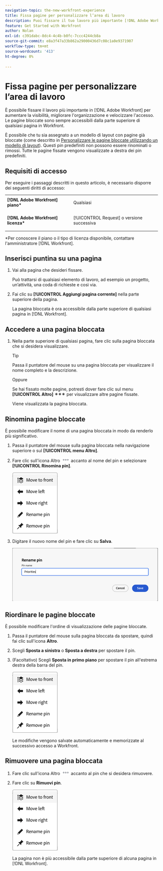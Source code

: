 ```yaml
---
navigation-topic: the-new-workfront-experience
title: Fissa pagine per personalizzare l’area di lavoro
description: Puoi fissare il tuo lavoro più importante [!DNL Adobe Workfront] per una maggiore visibilità, una migliore organizzazione e un accesso più rapido. Le pagine bloccate sono sempre accessibili dalla parte superiore di qualsiasi pagina in Workfront.
feature: Get Started with Workfront
author: Nolan
exl-id: c391dabc-8dc4-4c4b-b0fc-7ccc4244cb8a
source-git-commit: e8a3f47a33b862a29000436d7c08c1a0e9371907
workflow-type: tm+mt
source-wordcount: '413'
ht-degree: 0%

---
```


# Fissa pagine per personalizzare l’area di lavoro

È possibile fissare il lavoro più importante in [!DNL Adobe Workfront] per aumentare la visibilità, migliorare l&#39;organizzazione e velocizzare l&#39;accesso. Le pagine bloccate sono sempre accessibili dalla parte superiore di qualsiasi pagina in Workfront.

È possibile che tu sia assegnato a un modello di layout con pagine già bloccate (come descritto in [Personalizzare le pagine bloccate utilizzando un modello di layout](../../administration-and-setup/customize-workfront/use-layout-templates/customize-pinned-pages.md)). Questi pin predefiniti non possono essere rinominati o rimossi. Tutte le pagine fissate vengono visualizzate a destra dei pin predefiniti.

## Requisiti di accesso

Per eseguire i passaggi descritti in questo articolo, è necessario disporre dei seguenti diritti di accesso:

<table style="table-layout:auto"> 
 <col> 
 </col> 
 <col> 
 </col> 
 <tbody> 
  <tr> 
   <td role="rowheader"><strong>[!DNL Adobe Workfront] piano*</strong></td> 
   <td> <p>Qualsiasi</p> </td> 
  </tr> 
  <tr> 
   <td role="rowheader"><strong>[!DNL Adobe Workfront] licenza*</strong></td> 
   <td> <p>[!UICONTROL Request] o versione successiva</p> </td> 
  </tr> 
 </tbody> 
</table>

&#42;Per conoscere il piano o il tipo di licenza disponibile, contattare l&#39;amministratore [!DNL Workfront].

## Inserisci puntina su una pagina

1. Vai alla pagina che desideri fissare.

   Può trattarsi di qualsiasi elemento di lavoro, ad esempio un progetto, un’attività, una coda di richieste e così via.

1. Fai clic su **[!UICONTROL Aggiungi pagina corrente]** nella parte superiore della pagina.

   La pagina bloccata è ora accessibile dalla parte superiore di qualsiasi pagina in [!DNL Workfront].

## Accedere a una pagina bloccata

1. Nella parte superiore di qualsiasi pagina, fare clic sulla pagina bloccata che si desidera visualizzare.

   >[!TIP]
   >
   >Passa il puntatore del mouse su una pagina bloccata per visualizzare il nome completo e la descrizione.

   Oppure

   Se hai fissato molte pagine, potresti dover fare clic sul menu **[!UICONTROL Altro]** ![](assets/more-icon-spectrum.png) per visualizzare altre pagine fissate.

   Viene visualizzata la pagina bloccata.

## Rinomina pagine bloccate

È possibile modificare il nome di una pagina bloccata in modo da renderlo più significativo.

1. Passa il puntatore del mouse sulla pagina bloccata nella navigazione superiore o sul **[!UICONTROL menu Altro]**.
1. Fare clic sull&#39;icona Altro ![](assets/more-icon.png) accanto al nome del pin e selezionare **[!UICONTROL Rinomina pin]**.

   ![Rinomina pin](assets/pin-menu.png)

1. Digitare il nuovo nome del pin e fare clic su **Salva**.

   ![Fare clic sul segno di spunta per rinominare il pin](assets/new-pin-name.png)


## Riordinare le pagine bloccate

È possibile modificare l&#39;ordine di visualizzazione delle pagine bloccate.

1. Passa il puntatore del mouse sulla pagina bloccata da spostare, quindi fai clic sull&#39;icona **Altro**.
1. Scegli **Sposta a sinistra** o **Sposta a destra** per spostare il pin.
1. (Facoltativo) Scegli **Sposta in primo piano** per spostare il pin all&#39;estrema destra della barra del pin.

   ![sposta pin](assets/pin-menu.png)

   Le modifiche vengono salvate automaticamente e memorizzate al successivo accesso a Workfront.

## Rimuovere una pagina bloccata

1. Fare clic sull&#39;icona Altro ![](assets/more-icon.png) accanto al pin che si desidera rimuovere.
1. Fare clic su **Rimuovi pin**.

   ![Rimuovi pin](assets/pin-menu.png)

   La pagina non è più accessibile dalla parte superiore di alcuna pagina in [!DNL Workfront].
